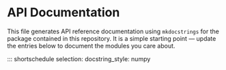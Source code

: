 # API Documentation

This file generates API reference documentation using `mkdocstrings` for the
package contained in this repository. It is a simple starting point — update
the entries below to document the modules you care about.

::: shortschedule
    selection:
      docstring_style: numpy
